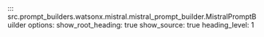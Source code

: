 ::: src.prompt_builders.watsonx.mistral.mistral_prompt_builder.MistralPromptBuilder
    options:
        show_root_heading: true
        show_source: true
        heading_level: 1